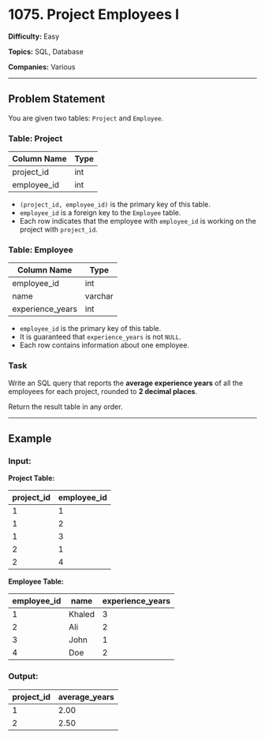 # 1075. Project Employees I

**Difficulty:** Easy

**Topics:** SQL, Database

**Companies:** Various

---

## Problem Statement

You are given two tables: `Project` and `Employee`.

### Table: Project

| Column Name   | Type |
|---------------|------|
| project_id    | int  |
| employee_id   | int  |

- `(project_id, employee_id)` is the primary key of this table.
- `employee_id` is a foreign key to the `Employee` table.
- Each row indicates that the employee with `employee_id` is working on the project with `project_id`.

### Table: Employee

| Column Name      | Type    |
|------------------|---------|
| employee_id      | int     |
| name             | varchar |
| experience_years | int     |

- `employee_id` is the primary key of this table.
- It is guaranteed that `experience_years` is not `NULL`.
- Each row contains information about one employee.

### Task

Write an SQL query that reports the **average experience years** of all the employees for each project, rounded to **2 decimal places**.

Return the result table in any order.

---

## Example

### Input:

**Project Table:**

| project_id | employee_id |
|------------|-------------|
| 1          | 1           |
| 1          | 2           |
| 1          | 3           |
| 2          | 1           |
| 2          | 4           |

**Employee Table:**

| employee_id | name   | experience_years |
|-------------|--------|------------------|
| 1           | Khaled | 3                |
| 2           | Ali    | 2                |
| 3           | John   | 1                |
| 4           | Doe    | 2                |

### Output:

| project_id | average_years |
|------------|---------------|
| 1          | 2.00          |
| 2          | 2.50          |

